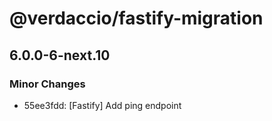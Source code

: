# @verdaccio/fastify-migration

## 6.0.0-6-next.10
### Minor Changes

- 55ee3fdd: [Fastify] Add ping endpoint
